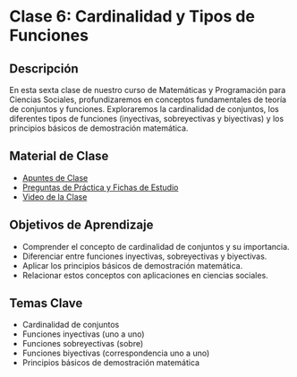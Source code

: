 # Clase 6: Cardinalidad y Tipos de Funciones

## Descripción
En esta sexta clase de nuestro curso de Matemáticas y Programación para Ciencias Sociales, profundizaremos en conceptos fundamentales de teoría de conjuntos y funciones. Exploraremos la cardinalidad de conjuntos, los diferentes tipos de funciones (inyectivas, sobreyectivas y biyectivas) y los principios básicos de demostración matemática.

## Material de Clase
- [Apuntes de Clase](https://miro.com/app/board/uXjVK2j9opE=/?share_link_id=154971887279)
- [Preguntas de Práctica y Fichas de Estudio](https://quizizz.com/join?gc=91633560)
- [Video de la Clase](https://youtu.be/MLW9P0Nnwn0)

## Objetivos de Aprendizaje
- Comprender el concepto de cardinalidad de conjuntos y su importancia.
- Diferenciar entre funciones inyectivas, sobreyectivas y biyectivas.
- Aplicar los principios básicos de demostración matemática.
- Relacionar estos conceptos con aplicaciones en ciencias sociales.

## Temas Clave
- Cardinalidad de conjuntos
- Funciones inyectivas (uno a uno)
- Funciones sobreyectivas (sobre)
- Funciones biyectivas (correspondencia uno a uno)
- Principios básicos de demostración matemática
